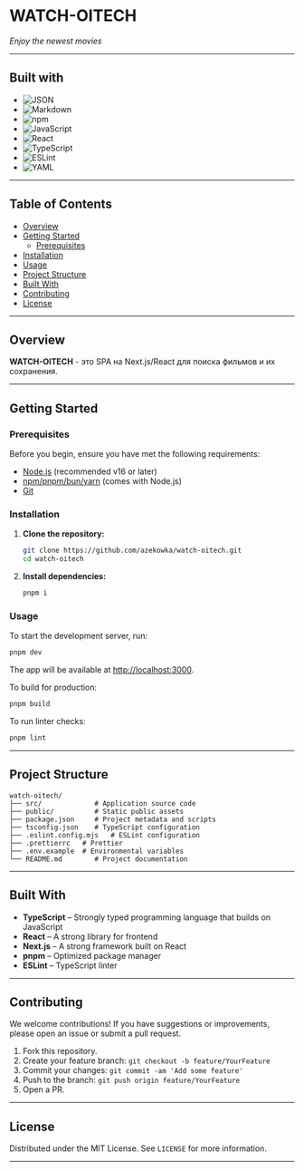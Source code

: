# WATCH-OITECH

*Enjoy the newest movies*


---

## Built with

- ![JSON](https://img.shields.io/badge/-JSON-black?logo=json&logoColor=white)
- ![Markdown](https://img.shields.io/badge/-Markdown-black?logo=markdown&logoColor=white)
- ![npm](https://img.shields.io/badge/-npm-red?logo=npm&logoColor=white)
- ![JavaScript](https://img.shields.io/badge/-JavaScript-yellow?logo=javascript&logoColor=black)
- ![React](https://img.shields.io/badge/-React-61DAFB?logo=react&logoColor=black)
- ![TypeScript](https://img.shields.io/badge/-TypeScript-3178C6?logo=typescript&logoColor=white)
- ![ESLint](https://img.shields.io/badge/-ESLint-4B32C3?logo=eslint&logoColor=white)
- ![YAML](https://img.shields.io/badge/-YAML-red?logo=yaml&logoColor=white)

---

## Table of Contents

- [Overview](#overview)
- [Getting Started](#getting-started)
  - [Prerequisites](#prerequisites)
- [Installation](#installation)
- [Usage](#usage)
- [Project Structure](#project-structure)
- [Built With](#built-with)
- [Contributing](#contributing)
- [License](#license)

---

## Overview

**WATCH-OITECH** - это SPA на Next.js/React для поиска фильмов и их сохранения.

---

## Getting Started

### Prerequisites

Before you begin, ensure you have met the following requirements:

- [Node.js](https://nodejs.org/) (recommended v16 or later)
- [npm/pnpm/bun/yarn](https://www.npmjs.com/) (comes with Node.js)
- [Git](https://git-scm.com/)

### Installation

1. **Clone the repository:**
   ```bash
   git clone https://github.com/azekowka/watch-oitech.git
   cd watch-oitech
   ```

2. **Install dependencies:**
   ```bash
   pnpm i
   ```

### Usage

To start the development server, run:
```bash
pnpm dev
```
The app will be available at [http://localhost:3000](http://localhost:3000).

To build for production:
```bash
pnpm build
```

To run linter checks:
```bash
pnpm lint
```

---

## Project Structure

```
watch-oitech/
├── src/             # Application source code
├── public/          # Static public assets
├── package.json     # Project metadata and scripts
├── tsconfig.json    # TypeScript configuration
├── .eslint.config.mjs   # ESLint configuration
├── .prettierrc   # Prettier
├── .env.example  # Environmental variables
└── README.md        # Project documentation
```

---

## Built With

- **TypeScript** – Strongly typed programming language that builds on JavaScript
- **React** – A strong library for frontend
- **Next.js** – A strong framework built on React
- **pnpm** – Optimized package manager
- **ESLint** – TypeScript linter

---

## Contributing

We welcome contributions! If you have suggestions or improvements, please open an issue or submit a pull request.

1. Fork this repository.
2. Create your feature branch: `git checkout -b feature/YourFeature`
3. Commit your changes: `git commit -am 'Add some feature'`
4. Push to the branch: `git push origin feature/YourFeature`
5. Open a PR.

---

## License

Distributed under the MIT License. See `LICENSE` for more information.

---
